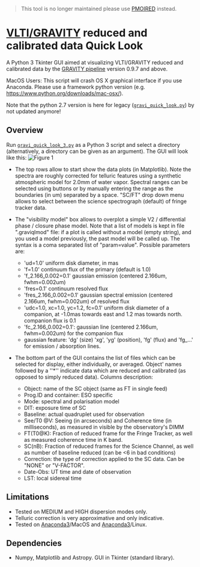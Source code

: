 
> This tool is no longer maintained please use [PMOIRED](https://github.com/amerand/PMOIRED) instead.

# [VLTI/GRAVITY](https://www.eso.org/sci/facilities/paranal/instruments/gravity.html) reduced and calibrated data Quick Look

A Python 3 Tkinter GUI aimed at visualizing VLTI/GRAVITY reduced and calibrated data by the [GRAVITY pipeline](https://www.eso.org/sci/software/pipelines/gravity/gravity-pipe-recipes.html) version 0.9.7 and above.

MacOS Users: This script will crash OS X graphical interface if you use Anaconda. Please use a framework python version (e.g. https://www.python.org/downloads/mac-osx/).

Note that the python 2.7 version is here for legacy ([`gravi_quick_look.py`](gravi_quick_look.py)) by not updated anymore!

## Overview

Run [`gravi_quick_look_3.py`](gravi_quick_look_3.py) as a Python 3 script and select a directory (alternatively, a directory can be given as an argument). The GUI will look like this: ![Figure 1](graviql.png)

* The top rows allow to start show the data plots (in Matplotlib). Note the spectra are roughly corrected for telluric features using a synthetic atmospheric model for 2.0mm of water vapor. Spectral ranges can be selected using buttons or by manually entering the range as the boundaries (in um) separated by a space. "SC/FT" drop down menu allows to select between the science spectrograph (default) of fringe tracker data.

* The "visibility model" box allows to overplot a simple V2 / differential phase / closure phase model. Note that a list of models is kept in file ".graviqlmod" file: if a plot is called without a model (empty string), and you used a model previously, the past model will be called up. The syntax is a coma separated list of "param=value". Possible parameters are:
  - 'ud=1.0' uniform disk diameter, in mas
  - 'f=1.0' continuum flux of the primary (default is 1.0)
  - 'f_2.166_0.002=0.1' gaussian emission (centered 2.166um, fwhm=0.002um)
  - 'fres=0.1' continuum resolved flux
  - 'fres_2.166_0.002=0.1' gaussian spectral emission (centered 2.166um, fwhm=0.002um) of resolved flux
  - 'udc=1.0, xc=1.0, yc=1.2, fc=0.1' uniform disk diameter of a companion, at -1.0mas towards east and 1.2 mas towards north. companion flux is 0.1
  - 'fc_2.166_0.002=0.1': gaussian line (centered 2.166um, fwhm=0.002um) for the companion flux
  - gaussian feature: 'dg' (size) 'xg', 'yg' (position), 'fg' (flux) and 'fg_...' for emission / absorption lines.

* The bottom part of the GUI contains the list of files which can be selected for display, either individually, or averaged. Object' names followed by a ''\*'' indicate data which are reduced and calibrated (as opposed to simply reduced data). Columns description:
  - Object: name of the SC object (same as FT in single feed)
  - Prog.ID and container: ESO specific
  - Mode: spectral and polarisation model
  - DIT: exposure time of SC
  - Baseline: actual quadruplet used for observation
  - See/T0 @V: Seeing (in arcseconds) and Coherence time (in milliseconds), as measured in visible by the observatory's DIMM
  - FT(T0@K): Fraction of reduced frame for the Fringe Tracker, as well as measured coherence time in K band.
  - SC(nB): Fraction of reduced frames for the Science Channel, as well as number of baseline reduced (can be <6 in bad conditions)
  - Correction: the type of correction applied to the SC data. Can be "NONE" or "V-FACTOR".
  - Date-Obs: UT time and date of observation
  - LST: local sidereal time

## Limitations
* Tested on MEDIUM and HIGH dispersion modes only.
* Telluric correction is very approximative and only indicative.
* Tested on [Anaconda3](https://www.continuum.io/downloads)/MacOS and [Anaconda3](https://www.continuum.io/downloads)/Linux.

## Dependencies

* Numpy, Matplotlib and Astropy. GUI in Tkinter (standard library).
